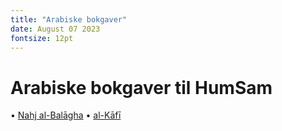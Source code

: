 ```yaml
---
title: "Arabiske bokgaver"
date: August 07 2023
fontsize: 12pt
---
```


# Arabiske bokgaver til HumSam


&bull; [Nahj al-Balāgha](/001_Nahj_al-Bal%C4%81gha.md)
&bull; [al-Kāfī](/)
